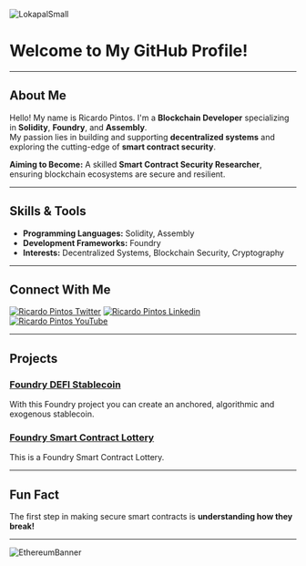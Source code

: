 ![LokapalSmall](https://github.com/user-attachments/assets/68a0be53-f034-4294-8fac-8cec5d5b8c5f)

# Welcome to My GitHub Profile!

---

## About Me

Hello! My name is Ricardo Pintos. I'm a **Blockchain Developer** specializing in **Solidity**, **Foundry**, and **Assembly**.  
My passion lies in building and supporting **decentralized systems** and exploring the cutting-edge of **smart contract security**.  

**Aiming to Become:** A skilled **Smart Contract Security Researcher**, ensuring blockchain ecosystems are secure and resilient.

---

## Skills & Tools
- **Programming Languages:** Solidity, Assembly
- **Development Frameworks:** Foundry
- **Interests:** Decentralized Systems, Blockchain Security, Cryptography

---

## Connect With Me


[![Ricardo Pintos Twitter](https://img.shields.io/badge/Twitter-1DA1F2?style=for-the-badge&logo=x&logoColor=white)](https://x.com/pintosric)
[![Ricardo Pintos Linkedin](https://img.shields.io/badge/LinkedIn-0077B5?style=for-the-badge&logo=linkedin&logoColor=white)](https://www.linkedin.com/in/ricardo-mauro-pintos/)
[![Ricardo Pintos YouTube](https://img.shields.io/badge/YouTube-FF0000?style=for-the-badge&logo=youtube&logoColor=white)](https://www.youtube.com/@PintosRic)


---

## Projects

### [**Foundry DEFI Stablecoin**](https://github.com/RicardoPintos/foundry-defi-stablecoin)
With this Foundry project you can create an anchored, algorithmic and exogenous stablecoin.

### [**Foundry Smart Contract Lottery**](https://github.com/RicardoPintos/foundry-smart-contract-lottery)
This is a Foundry Smart Contract Lottery.

---

## Fun Fact
The first step in making secure smart contracts is **understanding how they break!**

---

![EthereumBanner](https://github.com/user-attachments/assets/1c9f74d0-43b4-42c1-b98b-d35154c9e374)
